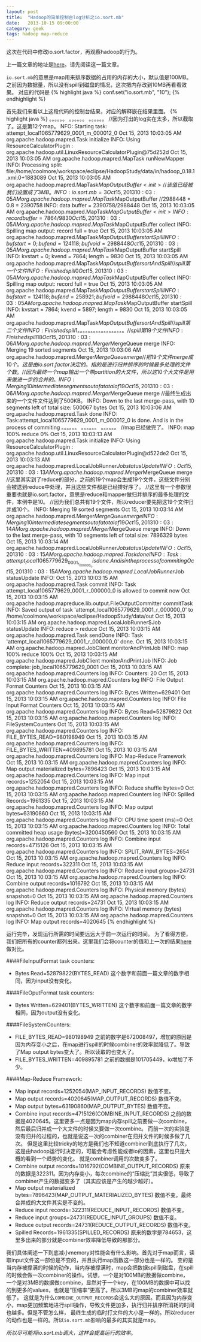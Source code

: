 ```yaml
---
layout: post
title:  "Hadoop的简单控制台log分析之io.sort.mb"
date:   2013-10-15 09:00:00
category: geek
tags: hadoop map-reduce
---
```




<p class="excerpt">
<!--excerpt-->
这次在代码中修改io.sort.factor，再观察hadoop的行为。
<!--excerpt-->
</p>

上一篇文章的地址是[here][last post link]。请先阅读这一篇文章。

`io.sort.mb`的意思是map用来排序数据的占用的内存的大小，默认值是100MB。之前因为数据量，所以没有spill到磁盘的情况，这次把内存改到10MB再看看效果。
对应的代码是
{% highlight java %}
conf.set("io.sort.mb", "10");
{% endhighlight %}

首先我们来看以上这段代码的控制台结果，对应的解释嵌在结果里面。
{% highlight java %}
。。。。。。
。。。。。。
。。。。。。
//因为打出的log实在太多，所以截取了。这是第12个map。
NFO: Starting task: attempt_local1065779629_0001_m_000012_0
Oct 15, 2013 10:03:05 AM org.apache.hadoop.mapred.Task initialize
INFO:  Using ResourceCalculatorPlugin : org.apache.hadoop.util.LinuxResourceCalculatorPlugin@75d252d
Oct 15, 2013 10:03:05 AM org.apache.hadoop.mapred.MapTask runNewMapper
INFO: Processing split: file:/home/coolmore/workspace/eclipse/HadoopStudy/data/in/hadoop_0.18.1.xml:0+1883089
Oct 15, 2013 10:03:05 AM org.apache.hadoop.mapred.MapTask$MapOutputBuffer <init>
//该值已经被我们设置成了3MB。
INFO: io.sort.mb = 3
Oct 15, 2013 10:03:05 AM org.apache.hadoop.mapred.MapTask$MapOutputBuffer <init>
//2988448 * 0.8 = 2390758
INFO: data buffer = 2390758/2988448
Oct 15, 2013 10:03:05 AM org.apache.hadoop.mapred.MapTask$MapOutputBuffer <init>
INFO: record buffer = 7864/9830
Oct 15, 2013 10:03:05 AM org.apache.hadoop.mapred.MapTask$MapOutputBuffer collect
INFO: Spilling map output: record full = true
Oct 15, 2013 10:03:05 AM org.apache.hadoop.mapred.MapTask$MapOutputBuffer startSpill
INFO: bufstart = 0; bufend = 124118; bufvoid = 2988448
Oct 15, 2013 10:03:05 AM org.apache.hadoop.mapred.MapTask$MapOutputBuffer startSpill
INFO: kvstart = 0; kvend = 7864; length = 9830
Oct 15, 2013 10:03:05 AM org.apache.hadoop.mapred.MapTask$MapOutputBuffer sortAndSpill
//spill第一个文件
INFO: Finished spill 0
Oct 15, 2013 10:03:05 AM org.apache.hadoop.mapred.MapTask$MapOutputBuffer collect
INFO: Spilling map output: record full = true
Oct 15, 2013 10:03:05 AM org.apache.hadoop.mapred.MapTask$MapOutputBuffer startSpill
INFO: bufstart = 124118; bufend = 258921; bufvoid = 2988448
Oct 15, 2013 10:03:05 AM org.apache.hadoop.mapred.MapTask$MapOutputBuffer startSpill
INFO: kvstart = 7864; kvend = 5897; length = 9830
Oct 15, 2013 10:03:05 AM org.apache.hadoop.mapred.MapTask$MapOutputBuffer sortAndSpill
//spill第二个文件
INFO: Finished spill 1
。。。。。。
。。。。。。
。。。。。。
//spill第19个文件
INFO: Finished spill 18
Oct 15, 2013 10:03:06 AM org.apache.hadoop.mapred.Merger$MergeQueue merge
INFO: Merging 19 sorted segments
Oct 15, 2013 10:03:06 AM org.apache.hadoop.mapred.Merger$MergeQueue merge
//把19个文件merge成10个。这是由io.sort.factor决定的。指的是进行归并排序的时候最多处理的文件个数。
//因为最终一个map输出一个带partition的大文件，所以这10个大文件是用来做进一步的合并的。
INFO: Merging 10 intermediate segments out of a total of 19
Oct 15, 2013 10:03:06 AM org.apache.hadoop.mapred.Merger$MergeQueue merge
//最终生成出来的一个文件文件达到了500KB。
INFO: Down to the last merge-pass, with 10 segments left of total size: 500067 bytes
Oct 15, 2013 10:03:06 AM org.apache.hadoop.mapred.Task done
INFO: Task:attempt_local1065779629_0001_m_000012_0 is done. And is in the process of commiting
。。。。。。
。。。。。。
。。。。。。
//map已经做完了。
INFO:  map 100% reduce 0%
Oct 15, 2013 10:03:13 AM org.apache.hadoop.mapred.Task initialize
INFO:  Using ResourceCalculatorPlugin : org.apache.hadoop.util.LinuxResourceCalculatorPlugin@d522de2
Oct 15, 2013 10:03:13 AM org.apache.hadoop.mapred.LocalJobRunner$Job statusUpdate
INFO:
Oct 15, 2013 10:03:13 AM org.apache.hadoop.mapred.Merger$MergeQueue merge
//这里其实到了reduce的部分，之前的19个map会生成19个文件，这些文件分别会被送到reduce中处理，并且这些文件都是已经排好序了。
//这里有一个参数很重要也就是io.sort.factor，意思是reduce和mapper做归并排序的最多处理的文件，本例中是10。
//因为我们总共有19个文件，所以reducer要先把这19个文件归并成10个。
INFO: Merging 19 sorted segments
Oct 15, 2013 10:03:14 AM org.apache.hadoop.mapred.Merger$MergeQueue merge
INFO: Merging 10 intermediate segments out of a total of 19
Oct 15, 2013 10:03:14 AM org.apache.hadoop.mapred.Merger$MergeQueue merge
INFO: Down to the last merge-pass, with 10 segments left of total size: 7896329 bytes
Oct 15, 2013 10:03:14 AM org.apache.hadoop.mapred.LocalJobRunner$Job statusUpdate
INFO:
Oct 15, 2013 10:03:15 AM org.apache.hadoop.mapred.Task done
INFO: Task:attempt_local1065779629_0001_r_000000_0 is done. And is in the process of commiting
Oct 15, 2013 10:03:15 AM org.apache.hadoop.mapred.LocalJobRunner$Job statusUpdate
INFO:
Oct 15, 2013 10:03:15 AM org.apache.hadoop.mapred.Task commit
INFO: Task attempt_local1065779629_0001_r_000000_0 is allowed to commit now
Oct 15, 2013 10:03:15 AM org.apache.hadoop.mapreduce.lib.output.FileOutputCommitter commitTask
INFO: Saved output of task 'attempt_local1065779629_0001_r_000000_0' to /home/coolmore/workspace/eclipse/HadoopStudy/data/out
Oct 15, 2013 10:03:15 AM org.apache.hadoop.mapred.LocalJobRunner$Job statusUpdate
INFO: reduce > reduce
Oct 15, 2013 10:03:15 AM org.apache.hadoop.mapred.Task sendDone
INFO: Task 'attempt_local1065779629_0001_r_000000_0' done.
Oct 15, 2013 10:03:15 AM org.apache.hadoop.mapred.JobClient monitorAndPrintJob
INFO:  map 100% reduce 100%
Oct 15, 2013 10:03:15 AM org.apache.hadoop.mapred.JobClient monitorAndPrintJob
INFO: Job complete: job_local1065779629_0001
Oct 15, 2013 10:03:15 AM org.apache.hadoop.mapred.Counters log
INFO: Counters: 20
Oct 15, 2013 10:03:15 AM org.apache.hadoop.mapred.Counters log
INFO:   File Output Format Counters
Oct 15, 2013 10:03:15 AM org.apache.hadoop.mapred.Counters log
INFO:     Bytes Written=629401
Oct 15, 2013 10:03:15 AM org.apache.hadoop.mapred.Counters log
INFO:   File Input Format Counters
Oct 15, 2013 10:03:15 AM org.apache.hadoop.mapred.Counters log
INFO:     Bytes Read=52879822
Oct 15, 2013 10:03:15 AM org.apache.hadoop.mapred.Counters log
INFO:   FileSystemCounters
Oct 15, 2013 10:03:15 AM org.apache.hadoop.mapred.Counters log
INFO:     FILE_BYTES_READ=980198949
Oct 15, 2013 10:03:15 AM org.apache.hadoop.mapred.Counters log
INFO:     FILE_BYTES_WRITTEN=409895781
Oct 15, 2013 10:03:15 AM org.apache.hadoop.mapred.Counters log
INFO:   Map-Reduce Framework
Oct 15, 2013 10:03:15 AM org.apache.hadoop.mapred.Counters log
INFO:     Map output materialized bytes=7896423
Oct 15, 2013 10:03:15 AM org.apache.hadoop.mapred.Counters log
INFO:     Map input records=1252054
Oct 15, 2013 10:03:15 AM org.apache.hadoop.mapred.Counters log
INFO:     Reduce shuffle bytes=0
Oct 15, 2013 10:03:15 AM org.apache.hadoop.mapred.Counters log
INFO:     Spilled Records=1961335
Oct 15, 2013 10:03:15 AM org.apache.hadoop.mapred.Counters log
INFO:     Map output bytes=63190860
Oct 15, 2013 10:03:15 AM org.apache.hadoop.mapred.Counters log
INFO:     CPU time spent (ms)=0
Oct 15, 2013 10:03:15 AM org.apache.hadoop.mapred.Counters log
INFO:     Total committed heap usage (bytes)=3200450560
Oct 15, 2013 10:03:15 AM org.apache.hadoop.mapred.Counters log
INFO:     Combine input records=4715126
Oct 15, 2013 10:03:15 AM org.apache.hadoop.mapred.Counters log
INFO:     SPLIT_RAW_BYTES=2654
Oct 15, 2013 10:03:15 AM org.apache.hadoop.mapred.Counters log
INFO:     Reduce input records=322311
Oct 15, 2013 10:03:15 AM org.apache.hadoop.mapred.Counters log
INFO:     Reduce input groups=24731
Oct 15, 2013 10:03:15 AM org.apache.hadoop.mapred.Counters log
INFO:     Combine output records=1016792
Oct 15, 2013 10:03:15 AM org.apache.hadoop.mapred.Counters log
INFO:     Physical memory (bytes) snapshot=0
Oct 15, 2013 10:03:15 AM org.apache.hadoop.mapred.Counters log
INFO:     Reduce output records=24731
Oct 15, 2013 10:03:15 AM org.apache.hadoop.mapred.Counters log
INFO:     Virtual memory (bytes) snapshot=0
Oct 15, 2013 10:03:15 AM org.apache.hadoop.mapred.Counters log
INFO:     Map output records=4020645
{% endhighlight %}

运行完毕，发现运行所需的时间要远远大于前一次运行的时间。
为了看得方便，我们把所有的counter都列出来。这里我们会将counter的值和上一次的结果[here][last post link]做对比。

####FileInputFormat task counters:

* Bytes Read=52879822(BYTES_READ)
这个数字和前面一篇文章的数字相同，因为input没有变化。


####FileOputFormat task counters:

* Bytes Written=629401(BYTES_WRITTEN)
这个数字和前面一篇文章的数字相同，因为output没有变化。


####FileSystemCounters:

* FILE_BYTES_READ=980198949
之前的数字是672008497，增加的原因是因为内存变小之后，在map进行spill的时候combiner的效率就降低了。导致了Map output bytes变大了。所以读取的也变大了。
* FILE_BYTES_WRITTEN=409895781
之前的数据是101705449，io增加了不少。

####Map-Reduce Framework:

* Map input records=1252054(MAP_INPUT_RECORDS)
数值不变。
* Map output records=4020645(MAP_OUTPUT_RECORDS)
数值不变。
* Map output bytes=63190860(MAP_OUTPUT_BYTES)
数值不变。
* Combine input records=4715126(COMBINE_INPUT_RECORDS)
之前的数据是4020645。这里要多一点是因为map内存spill之前要做一次combine，然后最后归并成一个大文件的时候又要做一次combine。
而前一次的实验是没有归并的过程的，也就是说这一次的combiner在归并文件的时候多做了几次。
但是这里比较tricky的地方是我们也不知道combiner到底执行了几次，这是由hadoop运行时决定的，可能会考虑性能或者io的因素，这里也只是大概的看到一个趋势的变化。
就是combiner调用的次数变多了。
* Combine output records=1016792(COMBINE_OUTPUT_RECORDS)
原来的数据是322311。因为内存变小，每次combine的“压缩比”其实很低，导致了combiner产生的数据变多了（其实应该是产生的越少越好）。
* Map output materialized bytes=7896423(MAP_OUTPUT_MATERIALIZED_BYTES)
数值不变。最终合并成的大文件其实是不变的。
* Reduce input records=322311(REDUCE_INPUT_RECORDS)
数值不变。
* Reduce input groups=24731(REDUCE_INPUT_GROUPS)
数值不变。
* Reduce output records=24731(REDUCE_OUTPUT_RECORDS)
数值不变。
* Spilled Records=1961335(SPILLED_RECORDS)
原来的数字是784653，这里多出来的部分就是combiner效率降低导致的那部分。

我们具体阐述一下到底减小memory对性能会有什么影响。首先对于map而言，读取input文件这一部份是不变的，并且执行map函数这一部分也是一样的。
变的是当内存被撑满的时候的动作，当内存被撑满时，map会把数据spill到磁盘，在spill的时候会做一次combiner的操作。试想，一个是对100MB的数据做combine，
一个是对3MB的数据做combine，显然对于一个key，在100MB的数据中可以找的到更多的values，也就是“压缩率”更高了。所以3MB的map的combiner效率就低了。
这就是为什么`COMBINE_OUTPUT_RECORDS`会这么大的原因。而且因为内存变小，map更加频繁地进行spill操作，导致文件更加多，执行归并排序所消耗的时间也越多。但是不管怎么样，
最终生成的临时打文件的大小是一样的。所以reducer的动作也是一样的。所以`io.sort.mb`影响的最多的其实就是map。

_所以尽可能将io.sort.mb调大，这样会提高运行的效率_。


[last post link]: http://blog.masr.in/hadoop_mapreduce_log
